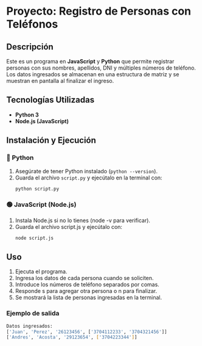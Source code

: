 # Proyecto: Registro de Personas con Teléfonos

## Descripción
Este es un programa en **JavaScript** y **Python** que permite registrar personas con sus nombres, apellidos, DNI y múltiples números de teléfono. Los datos ingresados se almacenan en una estructura de matriz y se muestran en pantalla al finalizar el ingreso.

## Tecnologías Utilizadas
- **Python 3**
- **Node.js (JavaScript)**

## Instalación y Ejecución

### 🐍 Python
1. Asegúrate de tener Python instalado (`python --version`).
2. Guarda el archivo `script.py` y ejecútalo en la terminal con:
   ```sh
   python script.py
### 🟢 JavaScript (Node.js)

1. Instala Node.js si no lo tienes (node -v para verificar).
2. Guarda el archivo script.js y ejecútalo con:
   ```sh
   node script.js
## Uso

1. Ejecuta el programa.
2. Ingresa los datos de cada persona cuando se soliciten.
3. Introduce los números de teléfono separados por comas.
4. Responde s para agregar otra persona o n para finalizar.
5. Se mostrará la lista de personas ingresadas en la terminal.

### Ejemplo de salida
```sh
Datos ingresados:
['Juan', 'Perez', '26123456', ['3704112233', '3704321456']]
['Andres', 'Acosta', '29123654', ['3704223344']]
